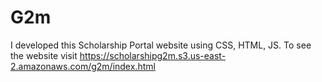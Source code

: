 # G2m
I developed this Scholarship Portal website using CSS, HTML, JS. To see the website visit https://scholarshipg2m.s3.us-east-2.amazonaws.com/g2m/index.html

